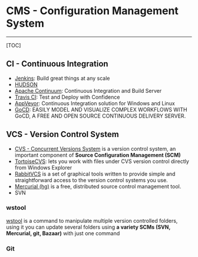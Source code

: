 # CMS - Configuration Management System

-----

[TOC]

## CI - Continuous Integration
* [Jenkins](https://jenkins.io/): Build great things at any scale
* [HUDSON](http://hudson-ci.org/)
* [Apache Continuum](http://continuum.apache.org/): Continuous Integration and Build Server
* [Travis CI](https://travis-ci.org/): Test and Deploy with Confidence
* [AppVeyor](https://www.appveyor.com/): Continuous Integration solution for Windows and Linux
* [GoCD](https://www.gocd.org/): EASILY MODEL AND VISUALIZE COMPLEX WORKFLOWS WITH GoCD, A FREE AND OPEN SOURCE CONTINUOUS DELIVERY SERVER.

## VCS - Version Control System

* [CVS - Concurrent Versions System](http://www.nongnu.org/cvs/) is a version control system, an important component of **Source Configuration Management (SCM)**
* [TortoiseCVS](http://www.tortoisecvs.org/): lets you work with files under CVS version control directly from Windows Explorer
* [RabbitVCS](http://rabbitvcs.org/) is a set of graphical tools written to provide simple and straightforward access to the version control systems you use.
* [Mercurial (hg)](https://www.mercurial-scm.org/) is a free, distributed source control management tool.
* SVN

### wstool
[wstool](https://www.mankier.com/1/wstool) is a command to manipulate multiple version controlled folders, using it you can update several folders using **a variety SCMs (SVN, Mercurial, git, Bazaar)** with just one command

### Git
